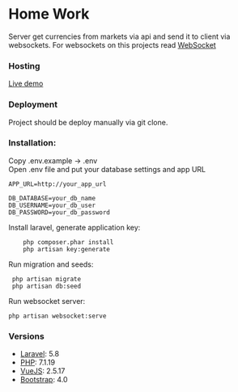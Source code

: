 # Home Work

Server get currencies from markets via api and send it to client via
websockets. For websockets on this projects read  <a href="https://docs.beyondco.de/laravel-websockets/">WebSocket</a>

### Hosting

<a href="http://home-task.rlikhovich.xyz/">Live demo</a>


### Deployment
Project should be deploy manually via git clone. <br>

### Installation:
Copy .env.example -> .env<br>
Open .env file and put your database settings and app URL<br> 

````
APP_URL=http://your_app_url

DB_DATABASE=your_db_name
DB_USERNAME=your_db_user
DB_PASSWORD=your_db_password
````
  
Install laravel, generate application key:
````
    php composer.phar install
    php artisan key:generate
````

Run migration and seeds:
````
 php artisan migrate
 php artisan db:seed
````

Run websocket server:
````
php artisan websocket:serve
````


### Versions

* <a href="https://laravel.com/">Laravel</a>: 5.8
* <a href="http://www.php.net/">PHP<a>: 7.1.19
* <a href="https://vuejs.org/">VueJS</a>: 2.5.17
* <a href="https://getbootstrap.com/">Bootstrap</a>: 4.0


    

